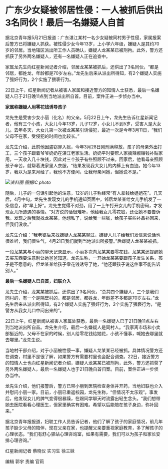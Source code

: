 # 广东少女疑被邻居性侵：一人被抓后供出3名同伙！最后一名嫌疑人自首

据北京青年报5月21日报道：广东湛江某村一名少女疑被同村男子性侵，家属报案后警方已将嫌疑人抓获。被性侵少女今年13岁，上小学六年级，嫌疑人是其约70岁的邻居。当地辖区派出所工作人员确认，嫌疑人龙某某已被刑拘。此外，警方还抓获了另外两名嫌疑人，还有一名嫌疑人正在追查中。

家属龙先生向红星新闻记者介绍，邻居龙某某被抓后，还供出了3名同伙，“都是邻居，都姓龙，年龄都是70岁左右。”龙先生后来从派出所得知，有2个嫌疑人实施了强奸行为，2个实施了猥亵行为。

22日上午，红星新闻记者从被害人家属和接近警方的知情人士获悉，最后一名嫌疑人已于21日晚11点到当地派出所自首。目前，案件正进一步侦办当中。

**家属称嫌疑人用零花钱诱导孩子**

龙先生是受害少女小丽（化名）的父亲。5月22日上午，龙先生告诉红星新闻记者，他有三个小孩，大女儿今年13岁，儿子12岁，小女儿不到5岁，受害人是大女儿。去年冬天，大女儿第一次被龙某某引诱侵犯，最近一次是今年3月11日，“我们父母不在家，受侵犯的时间也比较长。”

龙先生介绍，此前他因盗窃罪入狱，今年3月28日刚刑满释放，孩子的母亲外出打工，三个孩子跟着爷爷奶奶在湛江老家生活。奶奶平时要帮人家摘辣椒赚钱补贴家用，一天收入几十块钱，因此对三个孩子有些照顾不过来。回家后，他看母亲照顾孩子辛苦，就帮着洗家里人衣服，“结果发现我大女儿的内裤上有血迹。她今年13岁，我以为是来月经了，我也不方便问，让我母亲问她，但她说不是。”

![](https://inews.gtimg.com/om_bt/OjOaHsHT11RTw9DTA2vik6Md1a3tNPPNgGqs_ZBI5K-mYAA/1000)_资料图
图据IC photo_

随后，儿子的一句话引起他的注意，12岁的儿子称经常“有人拿钱给姐姐花”。几天后，4月中旬，龙先生发现女儿的手机通知页面中，邻居龙某某给女儿手机发了一条信息，称“早上好”。龙先生觉得不对劲，用了一上午打开女儿的手机密码，才发现女儿所遭遇的事情。“对方说的话很难听，他给我女儿零花钱，还让她不要告诉我。发现之后我就找龙某某，他想私了，说给我一些钱，给孩子买些补品补回来，但我们没收。”

龙先生介绍：“我老婆后来找嫌疑人龙某某聊过，嫌疑人儿子给我们发信息说话也很难听，我们很生气，4月21日我们就到当地派出所报警。”后嫌疑人龙某某被抓。

一段龙某某与小丽的聊天记录显示，小丽多次向龙某某要零花钱，龙某某还提醒她去买东西要注意别让她爸爸知道。龙先生称，一开始龙某某要跟孩子发生关系，孩子是不愿意的，但龙某某给孩子零花钱诱导了她，“他还跟孩子说这件事不能告诉别人。”

**最后一名嫌疑人已自首，妇联介入**

龙先生介绍，龙某某被抓后，还供出了3名同伙，“总共四个嫌疑人，三个是我们同村的，有一个是隔壁村的，都是邻居，都姓龙，年龄差不多都是70岁左右。”龙先生后来从派出所得知，有2个嫌疑人实施了强奸行为，2个实施了猥亵行为，“是警方从我女儿口中问出来的”。

22日上午，红星新闻从被害人家属处获悉，最后一名嫌疑人已于21日晚11点左右到当地派出所自首。龙先生介绍，最后一名嫌疑人是同村人。“我家离市场和小卖部挺近的，父母不在家的时候，别人给零花钱给她花，小孩不懂事，喊她去哪里就去哪里。”龙先生说。

当地村干部介绍，对于小丽被性侵一事，嫌疑人龙某某已经被抓。具体情况警方还在调查，村里不是很了解，如果警方有需要村里也会配合调查。22日，接近警方的知情人士也向红星新闻记者介绍，嫌疑人龙某某已被刑拘，此外，警方还抓获了另外两名嫌疑人，最后一名嫌疑人也于21日晚自首归案。目前，案件正进一步侦办当中。

龙先生介绍，他们报警后，警方已带小丽到医院检查身体并开药，当地妇联也介入并慰问小丽一家。目前，小丽已重返校园，龙先生称，“但情况不太乐观”。事发后，他发现女儿的脾气变得很暴躁，在跟同学聊天时流露出轻生念头。“我们想带她去医院看看心理医生，但家里确实有困难。希望以后能陪在孩子身边，弥补回来。”

据北京青年报报道，妇联工作人员告诉记者，他们了解了孩子的家庭情况，前几年孩子缺少父母的陪伴，现在父亲在家，也提醒父亲要重视家庭教育，多了解孩子的心理状态。“我们有舒心驿站心理咨询室，如果有需要，我们可以为孩子和家长安排心理咨询。”

红星新闻记者 蔡晓仪 实习生 徐三妹

编辑 郭宇 责编 官莉

